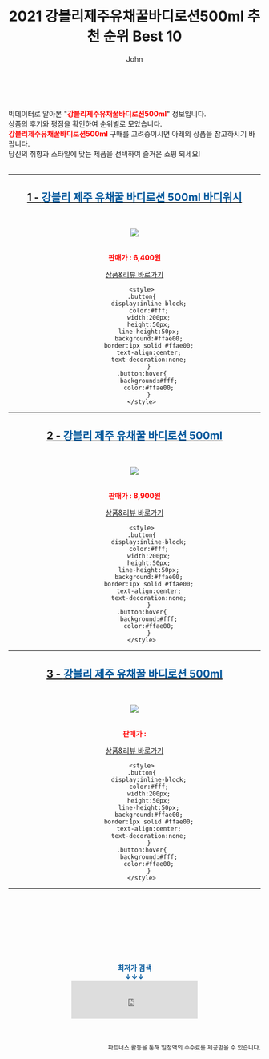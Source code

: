 ﻿---
layout: post
title:  "2021 강블리제주유채꿀바디로션500ml 추천 순위 Best 10"
author: John
categories: [ 화장품/미용 ]
tags: [  ]
image: https://shopping-phinf.pstatic.net/main_2637006/26370061073.jpg 
description: "2021 강블리제주유채꿀바디로션500ml 관련 상품으로 가장 고객 선호도가 높은 제품 중 하나입니다."
toc: true
toc_sticky: true
---

<br>
<br>
빅데이터로 알아본 "<b><font color='#ff0000'>강블리제주유채꿀바디로션500ml</font></b>" 정보입니다.
<br>
상품의 후기와 평점을 확인하여 순위별로 모았습니다.
<br>
<b><font color='#ff0000'>강블리제주유채꿀바디로션500ml</font></b>  구매를 고려중이시면 아래의 상품을 참고하시기 바랍니다.
<br>
당신의 취향과 스타일에 맞는 제품을 선택하여 즐거운 쇼핑 되세요!
<br><br>
<hr>
<p>
    
<center><h2><a href="https://oneany.shop/SQzge1" target="_blank"><b>1 - <font color='#01579B'>강블리 제주 유채꿀 바디로션 500ml 바디워시</font></b></a></h2><br>

<a href="https://oneany.shop/SQzge1" target="_blank"><img src="https://shopping-phinf.pstatic.net/main_2637006/26370061073.jpg"></a><br><br>

<b><font color='#ff0000'>판매가 : 6,400원</font></b><br>

<a href="https://oneany.shop/SQzge1" target="_blank" class="button">상품&리뷰 바로가기</a><p>

        <style>
        .button{
            display:inline-block;
            color:#fff;
            width:200px;
            height:50px;
            line-height:50px;
            background:#ffae00;
            border:1px solid #ffae00;
            text-align:center;
            text-decoration:none;
            }
        .button:hover{
            background:#fff;
            color:#ffae00;
            }
        </style>

<hr>

<center><h2><a href="https://oneany.shop/c1DyF2" target="_blank"><b>2 - <font color='#01579B'>강블리 제주 유채꿀 바디로션 500ml</font></b></a></h2><br>

<a href="https://oneany.shop/c1DyF2" target="_blank"><img src="http://gdimg.gmarket.co.kr/1612369288/still/280"></a><br><br>

<b><font color='#ff0000'>판매가 : 8,900원</font></b><br>

<a href="https://oneany.shop/c1DyF2" target="_blank" class="button">상품&리뷰 바로가기</a><p>

        <style>
        .button{
            display:inline-block;
            color:#fff;
            width:200px;
            height:50px;
            line-height:50px;
            background:#ffae00;
            border:1px solid #ffae00;
            text-align:center;
            text-decoration:none;
            }
        .button:hover{
            background:#fff;
            color:#ffae00;
            }
        </style>

<hr>

<center><h2><a href="https://oneany.shop/7AccZy" target="_blank"><b>3 - <font color='#01579B'>강블리 제주 유채꿀 바디로션 500ml</font></b></a></h2><br>

<a href="https://oneany.shop/7AccZy" target="_blank"><img src="https://view01.wemep.co.kr/wmp-product/6/684/180406846/pm_0qiew4aklu4c.jpg"></a><br><br>

<b><font color='#ff0000'>판매가 : </font></b><br>

<a href="https://oneany.shop/7AccZy" target="_blank" class="button">상품&리뷰 바로가기</a><p>

        <style>
        .button{
            display:inline-block;
            color:#fff;
            width:200px;
            height:50px;
            line-height:50px;
            background:#ffae00;
            border:1px solid #ffae00;
            text-align:center;
            text-decoration:none;
            }
        .button:hover{
            background:#fff;
            color:#ffae00;
            }
        </style>

<hr>

<br><br><br><br><br><br><br>
<center><b><font color='#01579B' size='medium'>최저가 검색<br>
↓↓↓</font></b></center>
<center><iframe src="https://coupa.ng/b1Tbjx" width="50%" height="75" frameborder="0" scrolling="no" referrerpolicy="unsafe-url"></iframe></center>
<br><br>
<p>
<small>
    <div align="right">파트너스 활동을 통해 일정액의 수수료를 제공받을 수 있습니다.</div>
</small>
</p>
